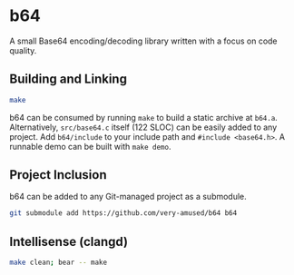 # b64
A small Base64 encoding/decoding library written with a focus on code quality.

## Building and Linking
```sh
make
```

b64 can be consumed by running `make` to build a static archive at `b64.a`. Alternatively, `src/base64.c` itself (122 SLOC) can be easily added to any project. Add `b64/include` to your include path and `#include <base64.h>`. A runnable demo can be built with `make demo`.

## Project Inclusion
b64 can be added to any Git-managed project as a submodule.
```sh
git submodule add https://github.com/very-amused/b64 b64
```

## Intellisense (clangd)
```sh
make clean; bear -- make
```
